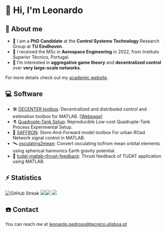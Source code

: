 # 👋 Hi, I'm Leonardo

## 🚀 About me

- 🧪 I am a **PhD Candidate** at the **Control Systems Technology** Research Group at **TU Eindhoven**. 
- 🚀 I received the MSc in **Aerospace Engineering** in 2022, from Instituto Superior Técnico, Portugal.
- 👀 I’m interested in **aggregative game theory** and **decentralized control** over **very large-scale networks**.

For more details check out my [academic website](https://leonardopedroso.github.io).

## 💻 Software

- 🛠 [DECENTER toolbox](https://github.com/decenter2021/decenter): Decentralized and distributed control and estimation toolbox for MATLAB. 
[[Webpage](https://decenter2021.github.io)]
- ⚗️ [Quadruple-Tank Setup](https://github.com/decenter2021/quadruple-tank-setup): Reproducible Low-cost Quadruple-Tank Process Experimental Setup.
- 🚦 [SAFFRON](https://github.com/decenter2021/SAFFRON): Store-And-Forward model toolbox For urban ROad Network signal control in MATLAB.
- 🛰 [osculating2mean](https://github.com/decenter2021/osculating2mean): Convert osculating to/from mean orbital elements using spherical harmonics Earth gravity potential.
- 🚀 [tudat-matlab-thrust-feedback](https://github.com/decenter2021/tudat-matlab-thrust-feedback): Thrust feedback of TUDAT application using MATLAB.

## ⚡️ Statistics

![GitHub Streak](https://streak-stats.demolab.com/?user=leonardopedroso&theme=dark)
![](https://github-readme-stats.vercel.app/api?username=leonardopedroso&show_icons=true&theme=dark)![](https://github-readme-stats.vercel.app/api/top-langs?username=leonardopedroso&theme=dark)
![](https://git.io/streak-stats)

## ☎️ Contact 

You can reach me at [leonardo.pedroso@tecnico.ulisboa.pt](mailto:leonardo.pedroso@tecnico.ulisboa.pt)
